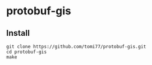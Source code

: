 # protobuf-gis

## Install

    git clone https://github.com/tomi77/protobuf-gis.git
    cd protobuf-gis
    make
